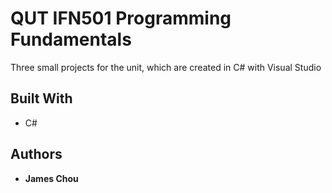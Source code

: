 # QUT IFN501 Programming Fundamentals

Three small projects for the unit, which are created in C# with Visual Studio

## Built With

* C#

## Authors

* **James Chou**
